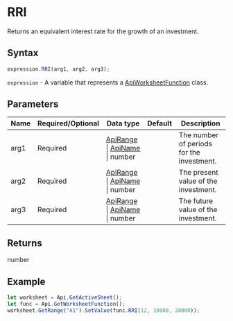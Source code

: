 # RRI

Returns an equivalent interest rate for the growth of an investment.

## Syntax

```javascript
expression.RRI(arg1, arg2, arg3);
```

`expression` - A variable that represents a [ApiWorksheetFunction](../ApiWorksheetFunction.md) class.

## Parameters

| **Name** | **Required/Optional** | **Data type** | **Default** | **Description** |
| ------------- | ------------- | ------------- | ------------- | ------------- |
| arg1 | Required | [ApiRange](../../ApiRange/ApiRange.md) \| [ApiName](../../ApiName/ApiName.md) \| number |  | The number of periods for the investment. |
| arg2 | Required | [ApiRange](../../ApiRange/ApiRange.md) \| [ApiName](../../ApiName/ApiName.md) \| number |  | The present value of the investment. |
| arg3 | Required | [ApiRange](../../ApiRange/ApiRange.md) \| [ApiName](../../ApiName/ApiName.md) \| number |  | The future value of the investment. |

## Returns

number

## Example



```javascript editor-
let worksheet = Api.GetActiveSheet();
let func = Api.GetWorksheetFunction();
worksheet.GetRange("A1").SetValue(func.RRI(12, 10000, 20000));
```
